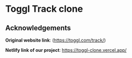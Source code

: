 # Toggl Track clone


## Acknowledgements

**Original website link**: (https://toggl.com/track/)

**Netlify link of our project**:  https://toggl-clone.vercel.app/
